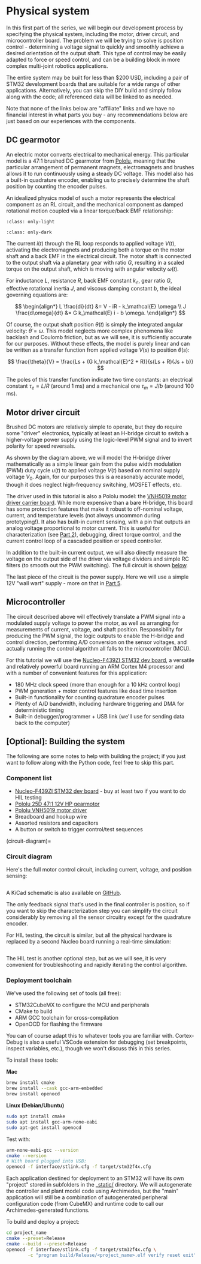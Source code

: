# Physical system

In this first part of the series, we will begin our development process by specifying the physical system, including the motor, driver circuit, and microcontroller board.
The problem we will be trying to solve is position control - determining a voltage signal to quickly and smoothly achieve a desired orientation of the output shaft.
This type of control may be easily adapted to force or speed control, and can be a building block in more complex multi-joint robotics applications.

The entire system may be built for less than $200 USD, including a pair of STM32 development boards that are suitable for a wide range of other applications.
Alternatively, you can skip the DIY build and simply follow along with the code; all referenced data will be linked to as needed.

Note that none of the links below are "affiliate" links and we have no financial interest in what parts you buy - any recommendations below are just based on our experiences with the components.

## DC gearmotor

An electric motor converts electrical to mechanical energy.
This particular model is a 47:1 brushed DC gearmotor from [Pololu](https://www.pololu.com/product/4845), meaning that the particular arrangement of permanent magnets, electromagnets and brushes allows it to run continuously using a steady DC voltage.
This model also has a built-in quadrature encoder, enabling us to precisely determine the shaft position by counting the encoder pulses.

An idealized physics model of such a motor represents the electrical component as an RL circuit, and the mechanical component as damped rotational motion coupled via a linear torque/back EMF relationship:

```{image} _static/dc_motor.png
:class: only-light
```

```{image} _static/dc_motor_dark.png
:class: only-dark
```

The current $i(t)$ through the RL loop responds to applied voltage $V(t)$, activating the electromagnets and producing both a torque on the motor shaft and a back EMF in the electrical circuit.
The motor shaft is connected to the output shaft via a planetary gear with ratio $G$, resulting in a scaled torque on the output shaft, which is moving with angular velocity $\omega(t)$.

For inductance $L$, resistance $R$, back EMF constant $k_\mathcal{E}$, gear ratio $G$, effective rotational inertia $J$, and viscous damping constant $b$, the ideal governing equations are:

$$
\begin{align*}
L \frac{di}{dt} &= V - iR - k_\mathcal{E} \omega \\
J \frac{d\omega}{dt} &= G k_\mathcal{E} i - b \omega.
\end{align*}
$$

Of course, the output shaft position $\theta(t)$ is simply the integrated angular velocity: $\dot{\theta} = \omega$.
This model neglects more complex phenomena like backlash and Coulomb friction, but as we will see, it is sufficiently accurate for our purposes.
Without these effects, the model is purely linear and can be written as a transfer function from applied voltage $V(s)$ to position $\theta(s)$:

$$
\frac{\theta}{V} = \frac{Ls + (G k_\mathcal{E}^2 + R)}{s(Ls + R)(Js + b)}
$$

The poles of this transfer function indicate two time constants: an electrical constant $\tau_e = L / R$ (around 1 ms) and a mechanical one $\tau_m = J / b$ (around 100 ms).

## Motor driver circuit

Brushed DC motors are relatively simple to operate, but they do require some "driver" electronics, typically at least an H-bridge circuit to switch a higher-voltage power supply using the logic-level PWM signal and to invert polarity for speed reversals.

As shown by the diagram above, we will model the H-bridge driver mathematically as a simple linear gain from the pulse width modulation (PWM) duty cycle $u(t)$ to applied voltage $V(t)$ based on nominal supply voltage $V_0$.
Again, for our purposes this is a reasonably accurate model, though it does neglect high-frequency switching, MOSFET effects, etc.

The driver used in this tutorial is also a Pololu model: the [VNH5019 motor driver carrier board](https://www.pololu.com/product/1451).
While more expensive than a bare H-bridge, this board has some protection features that make it robust to off-nominal voltage, current, and temperature levels (not always uncommon during prototyping!).
It also has built-in current sensing, with a pin that outputs an analog voltage proportional to motor current.
This is useful for characterization (see [Part 2](deployment02.md)), debugging, direct torque control, and the current control loop of a cascaded position or speed controller.

In addition to the built-in current output, we will also directly measure the voltage on the output side of the driver via voltage dividers and simple RC filters (to smooth out the PWM switching).
The full circuit is shown [below](#circuit-diagram).

The last piece of the circuit is the power supply.
Here we will use a simple 12V "wall wart" supply - more on that in [Part 5](deployment05.md).

## Microcontroller

The circuit described above will effectively translate a PWM signal into a modulated supply voltage to power the motor, as well as arranging for measurements of current, voltage, and shaft position.
Responsibility for producing the PWM signal, the logic outputs to enable the H-bridge and control direction, performing A/D conversion on the sensor voltages, and actually running the control algorithm all falls to the microcontroller (MCU).

For this tutorial we will use the [Nucleo-F439ZI STM32 dev board](https://www.digikey.com/en/products/detail/stmicroelectronics/NUCLEO-F439ZI/9520178?s=N4IgTCBcDaIM4BcC2BmMAzALCgnALwEsQBdAXyA), a versatile and relatively powerful board running an ARM Cortex M4 processor and with a number of convenient features for this application:

- 180 MHz clock speed (more than enough for a 10 kHz control loop)
- PWM generation + motor control features like dead time insertion
- Built-in functionality for counting quadrature encoder pulses
- Plenty of A/D bandwidth, including hardware triggering and DMA for deterministic timing
- Built-in debugger/programmer + USB link (we'll use for sending data back to the computer)

## \[Optional\]: Building the system

The following are some notes to help with building the project; if you just want to follow along with the Python code, feel free to skip this part.

### Component list

- [Nucleo-F439ZI STM32 dev board](https://www.digikey.com/en/products/detail/stmicroelectronics/NUCLEO-F439ZI/9520178?s=N4IgTCBcDaIM4BcC2BmMAzALCgnALwEsQBdAXyA) - buy at least two if you want to do HIL testing
- [Pololu 25D 47:1 12V HP gearmotor](https://www.pololu.com/product/4845)
- [Pololu VNH5019 motor driver](https://www.pololu.com/product/1451)
- Breadboard and hookup wire
- Assorted resistors and capacitors
- A button or switch to trigger control/test sequences

(circuit-diagram)=
### Circuit diagram 

Here's the full motor control circuit, including current, voltage, and position sensing:

```{image} _static/ctrl_schematic.png
```

A KiCad schematic is also available on [GitHub](https://github.com/PineTreeLabs/archimedes/tree/main/docs/source/notebooks/workflow/_static/motor_control.kicad_sch).

The only feedback signal that's used in the final controller is position, so if you want to skip the characterization step you can simplify the circuit considerably by removing all the sensor circuitry except for the quadrature encoder.

For HIL testing, the circuit is similar, but all the physical hardware is replaced by a second Nucleo board running a real-time simulation:

```{image} _static/hil_schematic.png
```

The HIL test is another optional step, but as we will see, it is very convenient for troubleshooting and rapidly iterating the control algorithm.

### Deployment toolchain

We've used the following set of tools (all free):

- STM32CubeMX to configure the MCU and peripherals
- CMake to build
- ARM GCC toolchain for cross-compilation
- OpenOCD for flashing the firmware

You can of course adapt this to whatever tools you are familiar with.
Cortex-Debug is also a useful VSCode extension for debugging (set breakpoints, inspect variables, etc.), though we won't discuss this in this series.

To install these tools:

**Mac**

```bash
brew install cmake
brew install --cask gcc-arm-embedded
brew install openocd
```

**Linux (Debian/Ubuntu)**

```bash
sudo apt install cmake
sudo apt install gcc-arm-none-eabi
sudo apt-get install openocd
```

Test with:

```bash
arm-none-eabi-gcc --version
cmake --version
# With board plugged into USB:
openocd -f interface/stlink.cfg -f target/stm32f4x.cfg
```

Each application destined for deployment to an STM32 will have its own "project" stored in subfolders in the [_static/](https://github.com/PineTreeLabs/archimedes/tree/main/docs/source/notebooks/workflow/_static/) directory.
We will autogenerate the controller and plant model code using Archimedes, but the "main" application will still be a combination of autogenerated peripheral configuration code (from CubeMX) and runtime code to call our Archimedes-generated functions.

To build and deploy a project:

```bash
cd project_name
cmake --preset=Release
cmake --build --preset=Release
openocd -f interface/stlink.cfg -f target/stm32f4x.cfg \
        -c "program build/Release/<project_name>.elf verify reset exit"
```

